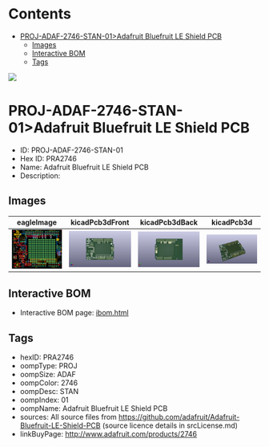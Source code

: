 



Contents
========

* [PROJ-ADAF-2746-STAN-01>Adafruit Bluefruit LE Shield PCB](#proj-adaf-2746-stan-01adafruit-bluefruit-le-shield-pcb)
	* [Images](#images)
	* [Interactive BOM](#interactive-bom)
	* [Tags](#tags)
  
![][im]
# PROJ-ADAF-2746-STAN-01>Adafruit Bluefruit LE Shield PCB

- ID: PROJ-ADAF-2746-STAN-01
- Hex ID: PRA2746
- Name: Adafruit Bluefruit LE Shield PCB
- Description: 

## Images
  
  

|eagleImage|kicadPcb3dFront|kicadPcb3dBack|kicadPcb3d|
| :---: | :---: | :---: | :---: |
|[![eagleImage](eagleImage_140.png)](eagleImage_600.png)|[![kicadPcb3dFront](kicadPcb3dFront_140.png)](kicadPcb3dFront_600.png)|[![kicadPcb3dBack](kicadPcb3dBack_140.png)](kicadPcb3dBack_600.png)|[![kicadPcb3d](kicadPcb3d_140.png)](kicadPcb3d_600.png)|

## Interactive BOM

- Interactive BOM page: [ibom.html](kicad/bom/ibom.html)

## Tags

- hexID: PRA2746
- oompType: PROJ
- oompSize: ADAF
- oompColor: 2746
- oompDesc: STAN
- oompIndex: 01
- oompName: Adafruit Bluefruit LE Shield PCB
- sources: All source files from https://github.com/adafruit/Adafruit-Bluefruit-LE-Shield-PCB (source licence details in srcLicense.md)
- linkBuyPage: http://www.adafruit.com/products/2746



[im]: kicadPcb3d_450.png
